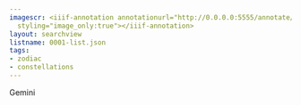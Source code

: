```yaml
---
imagescr: <iiif-annotation annotationurl="http://0.0.0.0:5555/annotate/annotations/0001-3.json"
  styling="image_only:true"></iiif-annotation>
layout: searchview
listname: 0001-list.json
tags:
- zodiac
- constellations
---
```

Gemini